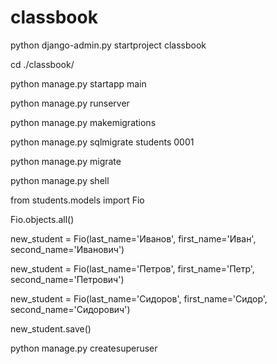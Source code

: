 # classbook

python django-admin.py startproject classbook

cd ./classbook/
 
python manage.py startapp main

python manage.py runserver

python manage.py makemigrations

python manage.py sqlmigrate students 0001
 
python manage.py migrate

python manage.py shell 

from students.models import Fio

Fio.objects.all()

new_student = Fio(last_name='Иванов', first_name='Иван', second_name='Иванович')

new_student = Fio(last_name='Петров', first_name='Петр', second_name='Петрович')

new_student = Fio(last_name='Сидоров', first_name='Сидор', second_name='Сидорович')

new_student.save()

python manage.py createsuperuser